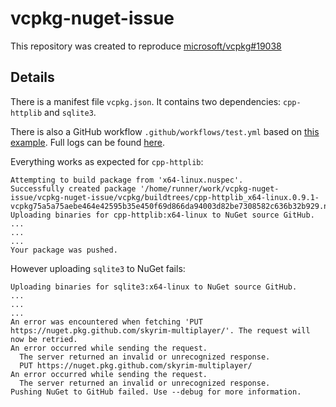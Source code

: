 # vcpkg-nuget-issue

This repository was created to reproduce [microsoft/vcpkg#19038](https://github.com/microsoft/vcpkg/issues/19038)

## Details

There is a manifest file `vcpkg.json`. It contains two dependencies: `cpp-httplib` and `sqlite3`. 

There is also a GitHub workflow `.github/workflows/test.yml` based on [this example](https://github.com/microsoft/vcpkg/blob/f7c83acf486c572d7b1ebe5894dc83bca4f5faef/docs/users/binarycaching.md#github-packages). Full logs can be found [here](https://github.com/Pospelove/vcpkg-nuget-issue/runs/3149229829?check_suite_focus=true).


Everything works as expected for `cpp-httplib`:

```
Attempting to build package from 'x64-linux.nuspec'.
Successfully created package '/home/runner/work/vcpkg-nuget-issue/vcpkg-nuget-issue/vcpkg/buildtrees/cpp-httplib_x64-linux.0.9.1-vcpkg75a5a75aebe464e42595b35e450f69d866da94003d82be7308582c636b32b929.nupkg'.
Uploading binaries for cpp-httplib:x64-linux to NuGet source GitHub.
...
...
...
Your package was pushed.
```

However uploading `sqlite3` to NuGet fails:

```
Uploading binaries for sqlite3:x64-linux to NuGet source GitHub.
...
...
...
An error was encountered when fetching 'PUT https://nuget.pkg.github.com/skyrim-multiplayer/'. The request will now be retried.
An error occurred while sending the request.
  The server returned an invalid or unrecognized response.
  PUT https://nuget.pkg.github.com/skyrim-multiplayer/
An error occurred while sending the request.
  The server returned an invalid or unrecognized response.
Pushing NuGet to GitHub failed. Use --debug for more information.
```
